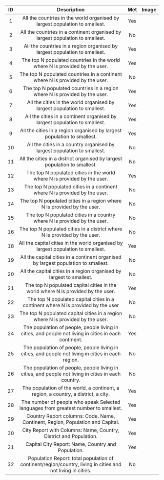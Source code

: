 | ID |  Description | Met |  Image  |
| :----:        |    :----:   |          :----: |  :----: |  
| 1  | All the countries in the world organised by largest population to smallest.| Yes |         |
| 2  | All the countries in a continent organised by largest population to smallest.| No  |         |
| 3  | All the countries in a region organised by largest population to smallest.| Yes |         |
| 4  | The top N populated countries in the world where N is provided by the user.                                    | Yes |         |
| 5  | The top N populated countries in a continent where N is provided by the user.                                  | No  |         |
| 6  | The top N populated countries in a region where N is provided by the user.                                     | Yes |         |
| 7  | All the cities in the world organised by largest population to smallest.                                       | Yes |         |
| 8  | All the cities in a continent organised by largest population to smallest.                                     | Yes |         |
| 9  | All the cities in a region organised by largest population to smallest.                                        | Yes |         |
| 10 | All the cities in a country organised by largest population to smallest.                                       | No  |         |
| 11 | All the cities in a district organised by largest population to smallest.                                      | No  |         |
| 12 | The top N populated cities in the world where N is provided by the user.                                       | Yes |         |
| 13 | The top N populated cities in a continent where N is provided by the user.                                     | No  |         |
| 14 | The top N populated cities in a region where N is provided by the user.                                        | No  |         |
| 15 | The top N populated cities in a country where N is provided by the user.                                       | No  |         |
| 16 | The top N populated cities in a district where N is provided by the user.                                      | No  |         |
| 18 | All the capital cities in the world organised by largest population to smallest.                               | Yes |         |
| 19 | All the capital cities in a continent organised by largest population to smallest.                             | No  |         |
| 20 | All the capital cities in a region organised by largest to smallest.                                           | No  |         |
| 21 | The top N populated capital cities in the world where N is provided by the user.                               | Yes |         |
| 22 | The top N populated capital cities in a continent where N is provided by the user                              | No  |         |
| 23 | The top N populated capital cities in a region where N is provided by the user.                                | No  |         |
| 24 | The population of people, people living in cities, and people not living in cities in each continent.          | Yes |         |
| 25 | The population of people, people living in cities, and people not living in cities in each region.             | No  |         |
| 26 | The population of people, people living in cities, and people not living in cities in each country.            | No  |         |
| 27 | The population of the world, a continent, a region, a country, a district, a city.                             | Yes |         |                                      
| 28 | The number of people who speak Selected languages from greatest number to smallest.                            | Yes |         |
| 29 | Country Report columns: Code, Name, Continent, Region, Population and Capital.                                 | Yes |         |
| 30 | City Report with Columns: Name, Country, District and Population.                                              | Yes |         |
| 31 | Capital City Report: Name, Country and Population.                                                             | Yes |         |
| 32 | Population Report: total population of continent/region/country, living in cities and not living in cities.    | No  |         |

